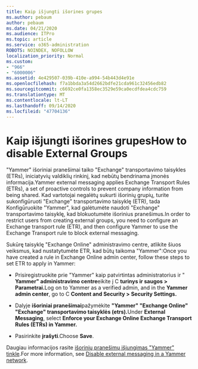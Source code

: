 ```yaml
---
title: Kaip išjungti išorines grupes
ms.author: pebaum
author: pebaum
ms.date: 04/21/2020
ms.audience: ITPro
ms.topic: article
ms.service: o365-administration
ROBOTS: NOINDEX, NOFOLLOW
localization_priority: Normal
ms.custom:
- "966"
- "6000006"
ms.assetid: 4e429507-039b-410e-a994-54b443d4e91e
ms.openlocfilehash: f7a1bbda3a54d2662bdfe21cda961c32456edb82
ms.sourcegitcommit: c6692ce0fa1358ec3529e59ca0ecdfdea4cdc759
ms.translationtype: MT
ms.contentlocale: lt-LT
ms.lasthandoff: 09/14/2020
ms.locfileid: "47704136"
---
```

# <a name="how-to-disable-external-groups"></a><span data-ttu-id="eaf3f-102">Kaip išjungti išorines grupes</span><span class="sxs-lookup"><span data-stu-id="eaf3f-102">How to disable External Groups</span></span>

<span data-ttu-id="eaf3f-103">"Yammer" išoriniai pranešimai taiko "Exchange" transportavimo taisykles (ETRs), iniciatyvių valdiklių rinkinį, kad nebūtų bendrinama įmonės informacija.</span><span class="sxs-lookup"><span data-stu-id="eaf3f-103">Yammer external messaging applies Exchange Transport Rules (ETRs), a set of proactive controls to prevent company information from being shared.</span></span> <span data-ttu-id="eaf3f-104">Kad vartotojai negalėtų sukurti išorinių grupių, turite sukonfigūruoti "Exchange" transportavimo taisyklę (ETR), tada Konfigūruokite "Yammer", kad galėtumėte naudoti "Exchange" transportavimo taisyklę, kad blokuotumėte išorinius pranešimus.</span><span class="sxs-lookup"><span data-stu-id="eaf3f-104">In order to restrict users from creating external groups, you need to configure an Exchange transport rule (ETR), and then configure Yammer to use the Exchange Transport rule to block external messaging.</span></span>
  
<span data-ttu-id="eaf3f-105">Sukūrę taisyklę "Exchange Online" administravimo centre, atlikite šiuos veiksmus, kad nustatytumėte ETR, kad būtų taikoma "Yammer":</span><span class="sxs-lookup"><span data-stu-id="eaf3f-105">Once you have created a rule in Exchange Online admin center, follow these steps to set ETR to apply in Yammer:</span></span>
  
- <span data-ttu-id="eaf3f-106">Prisiregistruokite prie "Yammer" kaip patvirtintas administratorius ir " **Yammer" administravimo centre**eikite į C **turinys ir saugos \> Parametrai.**</span><span class="sxs-lookup"><span data-stu-id="eaf3f-106">Log on to Yammer as a verified admin, and in the **Yammer admin center**, go to C **Content and Security \> Security Settings.**</span></span>

- <span data-ttu-id="eaf3f-107">Dalyje **išoriniai pranešimai**pažymėkite **"Yammer" "Exchange Online" "Exchange" transportavimo taisyklės (etrs).**</span><span class="sxs-lookup"><span data-stu-id="eaf3f-107">Under **External Messaging**, select **Enforce your Exchange Online Exchange Transport Rules (ETRs) in Yammer.**</span></span>

- <span data-ttu-id="eaf3f-108">Pasirinkite **įrašyti**.</span><span class="sxs-lookup"><span data-stu-id="eaf3f-108">Choose **Save**.</span></span>

<span data-ttu-id="eaf3f-109">Daugiau informacijos rasite [išorinių pranešimų išjungimas "Yammer" tinkle](https://docs.microsoft.com/yammer/work-with-external-users/disable-external-messaging).</span><span class="sxs-lookup"><span data-stu-id="eaf3f-109">For more information, see [Disable external messaging in a Yammer network](https://docs.microsoft.com/yammer/work-with-external-users/disable-external-messaging).</span></span>
  